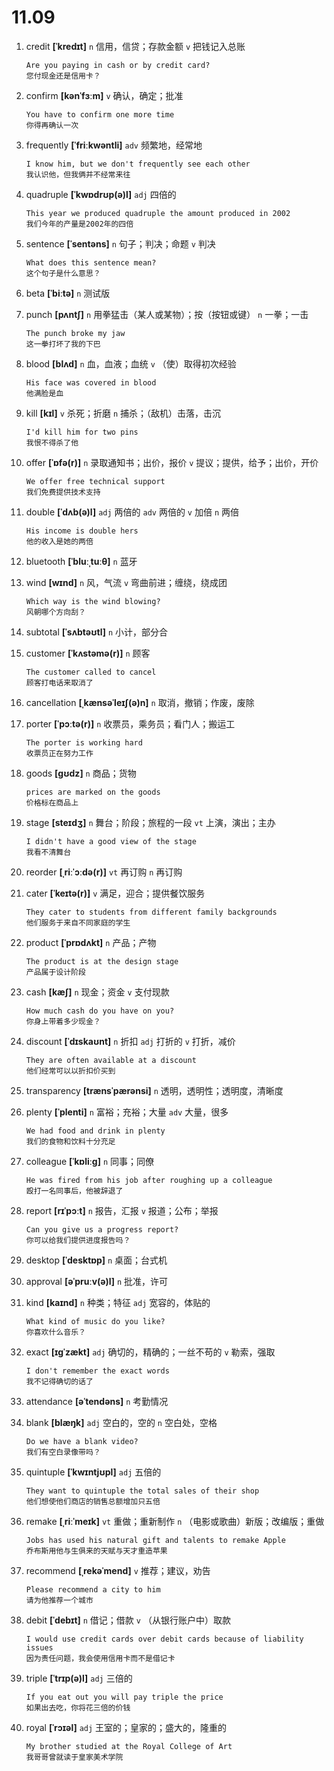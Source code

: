 # 11.09

1. credit **[ˈkredɪt]** `n` 信用，信贷；存款金额 `v` 把钱记入总账

   ```
   Are you paying in cash or by credit card?
   您付现金还是信用卡？
   ```

2. confirm **[kənˈfɜːm]** `v` 确认，确定；批准

   ```
   You have to confirm one more time
   你得再确认一次
   ```

3. frequently **[ˈfriːkwəntli]** `adv` 频繁地，经常地

   ```
   I know him, but we don't frequently see each other
   我认识他，但我俩并不经常来往
   ```

4. quadruple **[ˈkwɒdrʊp(ə)l]** `adj` 四倍的

   ```
   This year we produced quadruple the amount produced in 2002
   我们今年的产量是2002年的四倍
   ```

5. sentence **[ˈsentəns]** `n` 句子；判决；命题 `v` 判决

   ```
   What does this sentence mean?
   这个句子是什么意思？
   ```

6. beta **[ˈbiːtə]** `n` 测试版

7. punch **[pʌntʃ]** `n` 用拳猛击（某人或某物）；按（按钮或键） `n` 一拳；一击

   ```
   The punch broke my jaw
   这一拳打坏了我的下巴
   ```

8. blood **[blʌd]** `n` 血，血液；血统 `v` （使）取得初次经验

   ```
   His face was covered in blood
   他满脸是血
   ```

9. kill **[kɪl]** `v` 杀死；折磨 `n` 捕杀；（敌机）击落，击沉

   ```
   I'd kill him for two pins
   我恨不得杀了他
   ```

10. offer **[ˈɒfə(r)]** `n` 录取通知书；出价，报价 `v` 提议；提供，给予；出价，开价

    ```
    We offer free technical support
    我们免费提供技术支持
    ```

11. double **[ˈdʌb(ə)l]** `adj` 两倍的 `adv` 两倍的 `v` 加倍 `n` 两倍

    ```
    His income is double hers
    他的收入是她的两倍
    ```

12. bluetooth **[ˈbluːˌtuːθ]** `n` 蓝牙

13. wind **[wɪnd]** `n` 风，气流 `v` 弯曲前进；缠绕，绕成团

    ```
    Which way is the wind blowing?
    风朝哪个方向刮？
    ```

14. subtotal **[ˈsʌbtəʊtl]** `n` 小计，部分合

15. customer **[ˈkʌstəmə(r)]** `n` 顾客

    ```
    The customer called to cancel
    顾客打电话来取消了
    ```

16. cancellation **[ˌkænsəˈleɪʃ(ə)n]** `n` 取消，撤销；作废，废除

17. porter **[ˈpɔːtə(r)]** `n` 收票员，乘务员；看门人；搬运工

    ```
    The porter is working hard
    收票员正在努力工作
    ```

18. goods **[ɡʊdz]** `n` 商品；货物

    ```
    prices are marked on the goods
    价格标在商品上
    ```

19. stage **[steɪdʒ]** `n` 舞台；阶段；旅程的一段 `vt` 上演，演出；主办

    ```
    I didn't have a good view of the stage
    我看不清舞台
    ```

20. reorder **[ˌriːˈɔːdə(r)]** `vt` 再订购 `n` 再订购

21. cater **[ˈkeɪtə(r)]** `v` 满足，迎合；提供餐饮服务

    ```
    They cater to students from different family backgrounds
    他们服务于来自不同家庭的学生
    ```

22. product **[ˈprɒdʌkt]** `n` 产品；产物

    ```
    The product is at the design stage
    产品属于设计阶段
    ```

23. cash **[kæʃ]** `n` 现金；资金 `v` 支付现款

    ```
    How much cash do you have on you?
    你身上带着多少现金？
    ```

24. discount **[ˈdɪskaʊnt]** `n` 折扣 `adj` 打折的 `v` 打折，减价

    ```
    They are often available at a discount
    他们经常可以以折扣价买到
    ```

25. transparency **[trænsˈpærənsi]** `n` 透明，透明性；透明度，清晰度

26. plenty **[ˈplenti]** `n` 富裕；充裕；大量 `adv` 大量，很多

    ```
    We had food and drink in plenty
    我们的食物和饮料十分充足
    ```

27. colleague **[ˈkɒliːɡ]** `n` 同事；同僚

    ```
    He was fired from his job after roughing up a colleague
    殴打一名同事后，他被辞退了
    ```

28. report **[rɪˈpɔːt]** `n` 报告，汇报 `v` 报道；公布；举报

    ```
    Can you give us a progress report?
    你可以给我们提供进度报告吗？
    ```

29. desktop **[ˈdesktɒp]** `n` 桌面；台式机

30. approval **[əˈpruːv(ə)l]** `n` 批准，许可

31. kind **[kaɪnd]** `n` 种类；特征 `adj` 宽容的，体贴的

    ```
    What kind of music do you like?
    你喜欢什么音乐？
    ```

32. exact **[ɪɡˈzækt]** `adj` 确切的，精确的；一丝不苟的 `v` 勒索，强取

    ```
    I don't remember the exact words
    我不记得确切的话了
    ```

33. attendance **[əˈtendəns]** `n` 考勤情况

34. blank **[blæŋk]** `adj` 空白的，空的 `n` 空白处，空格

    ```
    Do we have a blank video?
    我们有空白录像带吗？
    ```

35. quintuple **[ˈkwɪntjʊpl]** `adj` 五倍的

    ```
    They want to quintuple the total sales of their shop
    他们想使他们商店的销售总额增加只五倍
    ```

36. remake **[ˌriːˈmeɪk]** `vt` 重做；重新制作 `n` （电影或歌曲）新版；改编版；重做

    ```
    Jobs has used his natural gift and talents to remake Apple
    乔布斯用他与生俱来的天赋与天才重造苹果
    ```

37. recommend **[ˌrekəˈmend]** `v` 推荐；建议，劝告

    ```
    Please recommend a city to him
    请为他推荐一个城市
    ```

38. debit **[ˈdebɪt]** `n` 借记；借款 `v` （从银行账户中）取款

    ```
    I would use credit cards over debit cards because of liability issues
    因为责任问题，我会使用信用卡而不是借记卡
    ```

39. triple **[ˈtrɪp(ə)l]** `adj` 三倍的

    ```
    If you eat out you will pay triple the price
    如果出去吃，你将花三倍的价钱
    ```

40. royal **[ˈrɔɪəl]** `adj` 王室的；皇家的；盛大的，隆重的
    ```
    My brother studied at the Royal College of Art
    我哥哥曾就读于皇家美术学院
    ```
